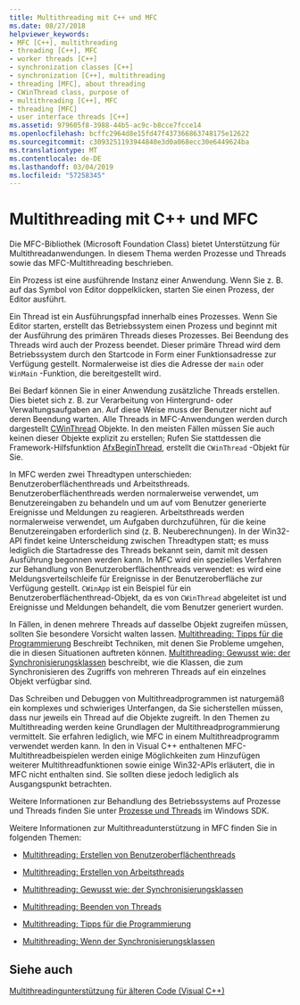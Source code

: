 ```yaml
---
title: Multithreading mit C++ und MFC
ms.date: 08/27/2018
helpviewer_keywords:
- MFC [C++], multithreading
- threading [C++], MFC
- worker threads [C++]
- synchronization classes [C++]
- synchronization [C++], multithreading
- threading [MFC], about threading
- CWinThread class, purpose of
- multithreading [C++], MFC
- threading [MFC]
- user interface threads [C++]
ms.assetid: 979605f8-3988-44b5-ac9c-b8cce7fcce14
ms.openlocfilehash: bcffc2964d8e15fd47f437366863748175e12622
ms.sourcegitcommit: c3093251193944840e3d0a068ecc30e6449624ba
ms.translationtype: MT
ms.contentlocale: de-DE
ms.lasthandoff: 03/04/2019
ms.locfileid: "57258345"
---
```

# <a name="multithreading-with-c-and-mfc"></a>Multithreading mit C++ und MFC

Die MFC-Bibliothek (Microsoft Foundation Class) bietet Unterstützung für Multithreadanwendungen. In diesem Thema werden Prozesse und Threads sowie das MFC-Multithreading beschrieben.

Ein Prozess ist eine ausführende Instanz einer Anwendung. Wenn Sie z. B. auf das Symbol von Editor doppelklicken, starten Sie einen Prozess, der Editor ausführt.

Ein Thread ist ein Ausführungspfad innerhalb eines Prozesses. Wenn Sie Editor starten, erstellt das Betriebssystem einen Prozess und beginnt mit der Ausführung des primären Threads dieses Prozesses. Bei Beendung des Threads wird auch der Prozess beendet. Dieser primäre Thread wird dem Betriebssystem durch den Startcode in Form einer Funktionsadresse zur Verfügung gestellt. Normalerweise ist dies die Adresse der `main` oder `WinMain` -Funktion, die bereitgestellt wird.

Bei Bedarf können Sie in einer Anwendung zusätzliche Threads erstellen. Dies bietet sich z. B. zur Verarbeitung von Hintergrund- oder Verwaltungsaufgaben an. Auf diese Weise muss der Benutzer nicht auf deren Beendung warten. Alle Threads in MFC-Anwendungen werden durch dargestellt [CWinThread](../mfc/reference/cwinthread-class.md) Objekte. In den meisten Fällen müssen Sie auch keinen dieser Objekte explizit zu erstellen; Rufen Sie stattdessen die Framework-Hilfsfunktion [AfxBeginThread](../mfc/reference/application-information-and-management.md#afxbeginthread), erstellt die `CWinThread` -Objekt für Sie.

In MFC werden zwei Threadtypen unterschieden: Benutzeroberflächenthreads und Arbeitsthreads. Benutzeroberflächenthreads werden normalerweise verwendet, um Benutzereingaben zu behandeln und um auf vom Benutzer generierte Ereignisse und Meldungen zu reagieren. Arbeitsthreads werden normalerweise verwendet, um Aufgaben durchzuführen, für die keine Benutzereingaben erforderlich sind (z. B. Neuberechnungen). In der Win32-API findet keine Unterscheidung zwischen Threadtypen statt; es muss lediglich die Startadresse des Threads bekannt sein, damit mit dessen Ausführung begonnen werden kann. In MFC wird ein spezielles Verfahren zur Behandlung von Benutzeroberflächenthreads verwendet: es wird eine Meldungsverteilschleife für Ereignisse in der Benutzeroberfläche zur Verfügung gestellt. `CWinApp` ist ein Beispiel für ein Benutzeroberflächenthread-Objekt, da es von `CWinThread` abgeleitet ist und Ereignisse und Meldungen behandelt, die vom Benutzer generiert wurden.

In Fällen, in denen mehrere Threads auf dasselbe Objekt zugreifen müssen, sollten Sie besondere Vorsicht walten lassen. [Multithreading: Tipps für die Programmierung](multithreading-programming-tips.md) Beschreibt Techniken, mit denen Sie Probleme umgehen, die in diesen Situationen auftreten können. [Multithreading: Gewusst wie: der Synchronisierungsklassen](multithreading-how-to-use-the-synchronization-classes.md) beschreibt, wie die Klassen, die zum Synchronisieren des Zugriffs von mehreren Threads auf ein einzelnes Objekt verfügbar sind.

Das Schreiben und Debuggen von Multithreadprogrammen ist naturgemäß ein komplexes und schwieriges Unterfangen, da Sie sicherstellen müssen, dass nur jeweils ein Thread auf die Objekte zugreift. In den Themen zu Multithreading werden keine Grundlagen der Multithreadprogrammierung vermittelt. Sie erfahren lediglich, wie MFC in einem Multithreadprogramm verwendet werden kann. In den in Visual C++ enthaltenen MFC-Multithreadbeispielen werden einige Möglichkeiten zum Hinzufügen weiterer Multithreadfunktionen sowie einige Win32-APIs erläutert, die in MFC nicht enthalten sind. Sie sollten diese jedoch lediglich als Ausgangspunkt betrachten.

Weitere Informationen zur Behandlung des Betriebssystems auf Prozesse und Threads finden Sie unter [Prozesse und Threads](/windows/desktop/ProcThread/processes-and-threads) im Windows SDK.

Weitere Informationen zur Multithreadunterstützung in MFC finden Sie in folgenden Themen:

- [Multithreading: Erstellen von Benutzeroberflächenthreads](multithreading-creating-user-interface-threads.md)

- [Multithreading: Erstellen von Arbeitsthreads](multithreading-creating-worker-threads.md)

- [Multithreading: Gewusst wie: der Synchronisierungsklassen](multithreading-how-to-use-the-synchronization-classes.md)

- [Multithreading: Beenden von Threads](multithreading-terminating-threads.md)

- [Multithreading: Tipps für die Programmierung](multithreading-programming-tips.md)

- [Multithreading: Wenn der Synchronisierungsklassen](multithreading-when-to-use-the-synchronization-classes.md)

## <a name="see-also"></a>Siehe auch

[Multithreadingunterstützung für älteren Code (Visual C++)](multithreading-support-for-older-code-visual-cpp.md)
